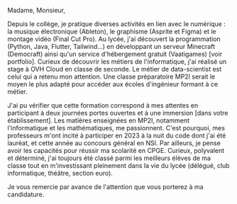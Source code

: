 Madame, Monsieur,

Depuis le collège, je pratique diverses activités en lien avec le numérique : la musique électronique (Ableton), le graphisme (Asprite et Figma) et le montage vidéo (Final Cut Pro). Au lycée, j'ai découvert la programmation (Python, Java, Flutter, Tailwind...) en développant un serveur Minecraft (Democraft) ainsi qu'un service d'hébergement gratuit (Vaatigames) [voir portfolio]. Curieux de découvrir les métiers de l'informatique, j'ai réalisé un stage à OVH Cloud en classe de seconde. Le métier de data-scientist est celui qui a retenu mon attention. Une classe préparatoire MP2I serait le moyen le plus adapté pour accéder aux écoles d'ingénieur formant à ce métier.

J'ai pu vérifier que cette formation correspond à mes attentes en participant à deux journées portes ouvertes et à une immersion [dans votre établissement]. Les matières enseignées en MP2I, notamment l'informatique et les mathématiques, me passionnent. C'est pourquoi, mes professeurs m'ont incité à participer en 2023 à la nuit du code dont j'ai été lauréat, et cette année au concours général en NSI. Par ailleurs, je pense avoir les capacités pour réussir ma scolarité en CPGE. Curieux, polyvalent et déterminé, j'ai toujours été classé parmi les meilleurs élèves de ma classe tout en m'investissant pleinement dans la vie du lycée (délégué, club informatique, théâtre, section euro).

Je vous remercie par avance de l'attention que vous porterez à ma candidature.